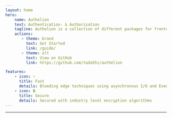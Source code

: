 ```yaml
---
layout: home
hero:
    name: Authelion
    text: Authentication- & Authorization
    tagline: Authelion is a collection of different packages for frontend and backend authentication & authorization.
    actions:
       - theme: brand
         text: Get Started
         link: /guide/
       - theme: alt
         text: View on GitHub
         link: https://github.com/tada5hi/authelion

features:
    - icon: ⚡
      title: Fast
      details: Bleeding edge techniques using asynchronous I/O and Event-driven programming
    - icon: 🔒
      title: Secure
      details: Secured with industry level encryption algorithms
---
```

---
